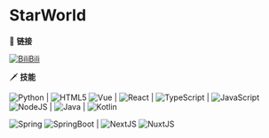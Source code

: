 # StarWorld

🔗 **链接**

[![BiliBili](https://img.shields.io/badge/-bilibili-f25d8e?style=flat-square&logo=bilibili&logoColor=fff)](https://space.bilibili.com/588725047)

🗡 **技能**

![Python](https://img.shields.io/badge/-Python-3e74a2?style=flat-square&logo=Python&logoColor=fff) | ![HTML5](https://img.shields.io/badge/-HTML5-83d0ad?style=flat-square&logo=HTML5&logoColor=fff) ![Vue](https://img.shields.io/badge/-Vue-83d0ad?style=flat-square&logo=VueDotJS&logoColor=fff) | ![React](https://img.shields.io/badge/-React-5eceeb?style=flat-square&logo=React&logoColor=fff) | ![TypeScript](https://img.shields.io/badge/-TypeScript-3178c6?style=flat-square&logo=TypeScript&logoColor=fff) | ![JavaScript](https://img.shields.io/badge/-JavaScript-efda4d?style=flat-square&logo=JavaScript&logoColor=fff) ![NodeJS](https://img.shields.io/badge/-NodeJS-339933?style=flat-square&logo=NodeDotJS&logoColor=fff) | ![Java](https://img.shields.io/badge/-Java-b07219?style=flat-square&logo=OpenJDK&logoColor=fff) | ![Kotlin](https://img.shields.io/badge/-Kotlin-a97bff?style=flat-square&logo=Kotlin&logoColor=fff)

![Spring](https://img.shields.io/badge/-Spring-74b91d?style=flat-square&logo=Spring&logoColor=fff) ![SpringBoot](https://img.shields.io/badge/-SpringBoot-74b91d?style=flat-square&logo=SpringBoot&logoColor=fff) | ![NextJS](https://img.shields.io/badge/-NextJS-040404?style=flat-square&logo=NextDotJS&logoColor=fff) ![NuxtJS](https://img.shields.io/badge/-NuxtJS-0adb7d?style=flat-square&logo=NuxtDotJS&logoColor=fff)
